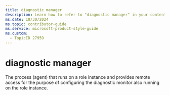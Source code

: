 ```yaml
---
title: diagnostic manager
description: Learn how to refer to "diagnostic manager" in your content.
ms.date: 10/30/2024
ms.topic: contributor-guide
ms.service: microsoft-product-style-guide
ms.custom:
  - TopicID 27959
---
```



# diagnostic manager

The process (agent) that runs on a role instance and provides remote access for the purpose of configuring the diagnostic monitor also running on the role instance.

